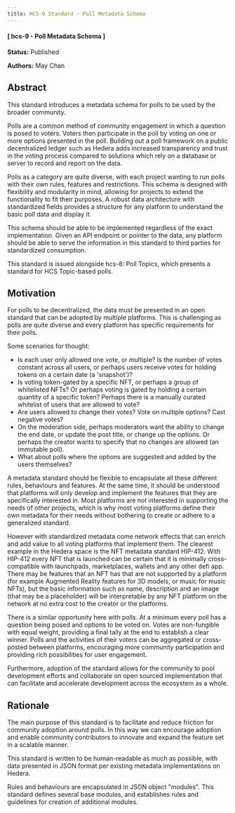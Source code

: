 ```yaml
---
title: HCS-9 Standard - Poll Metadata Schema
---
```


#### [ hcs-9 - Poll Metadata Schema ]

**Status:** Published

**Authors:** May Chan

## Abstract

This standard introduces a metadata schema for polls to be used by the broader community.

Polls are a common method of community engagement in which a question is posed to voters. Voters then participate in the poll by voting on one or more options presented in the poll. Building out a poll framework on a public decentralized ledger such as Hedera adds increased transparency and trust in the voting process compared to solutions which rely on a database or server to record and report on the data.

Polls as a category are quite diverse, with each project wanting to run polls with their own rules, features and restrictions. This schema is designed with flexibility and modularity in mind, allowing for projects to extend the functionality to fit their purposes. A robust data architecture with standardized fields provides a structure for any platform to understand the basic poll data and display it.

This schema should be able to be implemented regardless of the exact implementation. Given an API endpoint or pointer to the data, any platform should be able to serve the information in this standard to third parties for standardized consumption.

This standard is issued alongside hcs-8: Poll Topics, which presents a standard for HCS Topic-based polls.

## Motivation

For polls to be decentralized, the data must be presented in an open standard that can be adopted by multiple platforms. This is challenging as polls are quite diverse and every platform has specific requirements for their polls.

Some scenarios for thought:

- Is each user only allowed one vote, or multiple? Is the number of votes constant across all users, or perhaps users receive votes for holding tokens on a certain date (a 'snapshot')?
- Is voting token-gated by a specific NFT, or perhaps a group of whitelisted NFTs? Or perhaps voting is gated by holding a certain quantity of a specific token? Perhaps there is a manually curated whitelist of users that are allowed to vote?
- Are users allowed to change their votes? Vote on multiple options? Cast negative votes?
- On the moderation side, perhaps moderators want the ability to change the end date, or update the post title, or change up the options. Or perhaps the creator wants to specify that no changes are allowed (an immutable poll).
- What about polls where the options are suggested and added by the users themselves?

A metadata standard should be flexible to encapsulate all these different rules, behaviours and features. At the same time, it should be understood that platforms will only develop and implement the features that they are specifically interested in. Most platforms are not interested in supporting the needs of other projects, which is why most voting platforms define their own metadata for their needs without bothering to create or adhere to a generalized standard.

However with standardized metadata come network effects that can enrich and add value to all voting platforms that implement them. The clearest example in the Hedera space is the NFT metadata standard HIP-412. With HIP-412 every NFT that is launched can be certain that it is minimally cross-compatible with launchpads, marketplaces, wallets and any other defi app. There may be features that an NFT has that are not supported by a platform (for example Augmented Reality features for 3D models, or music for music NFTs), but the basic information such as name, description and an image (that may be a placeholder) will be interpretable by any NFT platform on the network at no extra cost to the creator or the platforms.

There is a similar opportunity here with polls. At a minimum every poll has a question being posed and options to be voted on. Votes are non-fungible with equal weight, providing a final tally at the end to establish a clear winner. Polls and the activities of their voters can be aggregated or cross-posted between platforms, encouraging more community participation and providing rich possibilities for user engagement.

Furthermore, adoption of the standard allows for the community to pool development efforts and collaborate on open sourced implementation that can facilitate and accelerate development across the ecosystem as a whole.

## Rationale

The main purpose of this standard is to facilitate and reduce friction for community adoption around polls. In this way we can encourage adoption and enable community contributors to innovate and expand the feature set in a scalable manner.

This standard is written to be human-readable as much as possible, with data presented in JSON format per existing metadata implementations on Hedera.

Rules and behaviours are encapsulated in JSON object "modules". This standard defines several base modules, and establishes rules and guidelines for creation of additional modules. 
